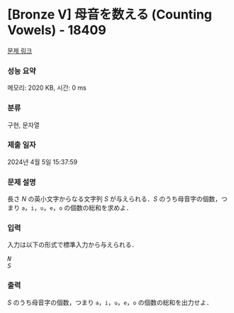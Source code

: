 # [Bronze V] 母音を数える (Counting Vowels) - 18409 

[문제 링크](https://www.acmicpc.net/problem/18409) 

### 성능 요약

메모리: 2020 KB, 시간: 0 ms

### 분류

구현, 문자열

### 제출 일자

2024년 4월 5일 15:37:59

### 문제 설명

<p>長さ <var>N</var> の英小文字からなる文字列 <var>S</var> が与えられる．<var>S</var> のうち母音字の個数，つまり <code>a</code>，<code>i</code>，<code>u</code>，<code>e</code>，<code>o</code> の個数の総和を求めよ．</p>

### 입력 

 <p>入力は以下の形式で標準入力から与えられる．</p>

<pre><var>N</var>
<var>S</var></pre>

### 출력 

 <p><var>S</var> のうち母音字の個数，つまり <code>a</code>，<code>i</code>，<code>u</code>，<code>e</code>，<code>o</code> の個数の総和を出力せよ．</p>

